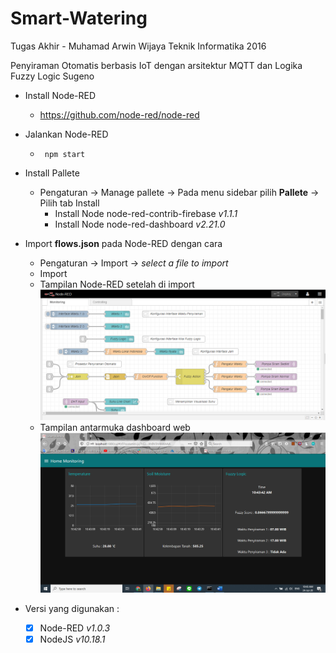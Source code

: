 # Smart-Watering
 Tugas Akhir - Muhamad Arwin Wijaya Teknik Informatika 2016

 Penyiraman Otomatis berbasis IoT dengan arsitektur MQTT dan Logika Fuzzy Logic Sugeno

- Install Node-RED
    - https://github.com/node-red/node-red

- Jalankan Node-RED
    - ``` npm start```

- Install Pallete
    - Pengaturan -> Manage pallete -> Pada menu sidebar pilih **Pallete** -> Pilih tab Install
        - Install Node node-red-contrib-firebase *v1.1.1*
        - Install Node node-red-dashboard *v2.21.0*

- Import **flows.json** pada Node-RED dengan cara 
    - Pengaturan -> Import -> *select a file to import*
    - Import
    - Tampilan Node-RED setelah di import
    ![alt text](https://github.com/marwinwijaya/Smart-Watering/blob/master/images/NodeRED.png)
    - Tampilan antarmuka dashboard web
    ![alt text](https://github.com/marwinwijaya/Smart-Watering/blob/master/images/Dashboard.png)
    
- Versi yang digunakan :
    - [x] Node-RED *v1.0.3*
    - [x] NodeJS *v10.18.1*